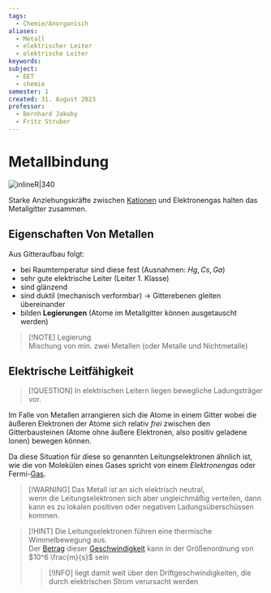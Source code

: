 ```yaml
---
tags:
  - Chemie/Anorganisch
aliases:
  - Metall
  - elektrischer Leiter
  - elektrische Leiter
keywords: 
subject:
  - EET
  - chemie
semester: 1
created: 31. August 2023
professor:
  - Bernhard Jakoby
  - Fritz Struber
---
```


# Metallbindung

![inlineR|340](assets/metall_bdg_anim.gif)

Starke Anziehungskräfte zwischen [Kationen](Ionenbindung.md) und Elektronengas halten das Metallgitter zusammen.

## Eigenschaften Von Metallen

Aus Gitteraufbau folgt:
- bei Raumtemperatur sind diese fest (Ausnahmen: $Hg,Cs,Ga$)
- sehr gute elektrische Leiter (Leiter 1. Klasse)
- sind glänzend
- sind duktil (mechanisch verformbar) $\rightarrow$ Gitterebenen gleiten übereinander
- bilden **Legierungen** (Atome im Metallgitter können ausgetauscht werden)

>[!NOTE] Legierung  
Mischung von min. zwei Metallen (oder Metalle und Nichtmetalle)

## Elektrische Leitfähigkeit

> [!QUESTION] In elektrischen Leitern liegen bewegliche Ladungsträger vor.

Im Falle von Metallen arrangieren sich die Atome in einem Gitter wobei die äußeren Elektronen der Atome sich relativ *frei* zwischen den Gitterbausteinen (Atome ohne äußere Elektronen, also positiv geladene Ionen) bewegen können.

Da diese Situation für diese so genannten Leitungselektronen ähnlich ist, wie die von Molekülen eines Gases spricht von einem *Elektronengas* oder Fermi-[Gas](../Physikw/Allgemeines%20Gasgesetz.md).

> [!WARNING] Das Metall ist an sich elektrisch neutral,  
>  wenn die Leitungselektronen sich aber ungleichmäßig verteilen, dann kann es zu lokalen positiven oder negativen Ladungsüberschüssen kommen.

> [!HINT] Die Leitungselektronen führen eine thermische Wimmelbewegung aus.  
> Der [Betrag](../Mathematik/Betrag.md) dieser [Geschwindigkeit](../Physikw/Kinematik.md) kann in der Größenordnung von $10^6  \frac{m}{s}$ sein
>
> > [!INFO] liegt damit weit über den Driftgeschwindigkeiten, die durch elektrischen Strom verursacht werden
